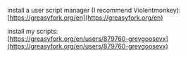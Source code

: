 install a user script manager (I recommend Violentmonkey):
<br>
[https://greasyfork.org/en](https://greasyfork.org/en)

install my scripts:
<br>
[https://greasyfork.org/en/users/879760-greygoosevx](https://greasyfork.org/en/users/879760-greygoosevx)
